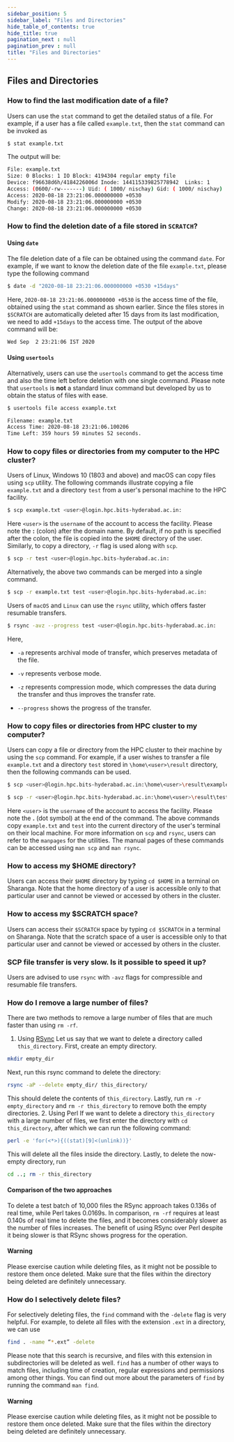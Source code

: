 ```yaml
---
sidebar_position: 5
sidebar_label: "Files and Directories"
hide_table_of_contents: true
hide_title: true
pagination_next : null
pagination_prev : null
title: "Files and Directories"
---
```


## Files and Directories


### How to find the last modification date of a file?

Users can use the `stat` command to get the detailed status of a file. For example, if a user has a file called `example.txt`, then the `stat` command can be invoked as

```bash
$ stat example.txt
```

The output will be:

```bash
File: example.txt
Size: 0 Blocks: 1 IO Block: 4194304 regular empty file
Device: f96638d6h/4184226006d Inode: 144115339825778942  Links: 1
Access: (0600/-rw-------) Uid: ( 1000/ nischay) Gid: ( 1000/ nischay)
Access: 2020-08-18 23:21:06.000000000 +0530
Modify: 2020-08-18 23:21:06.000000000 +0530
Change: 2020-08-18 23:21:06.000000000 +0530
```

### How to find the deletion date of a file stored in `SCRATCH`?

#### Using `date`

The file deletion date of a file can be obtained using the command `date`. For example, if we want to know the deletion date of the file `example.txt`, please type the following command 

```bash
$ date -d "2020-08-18 23:21:06.000000000 +0530 +15days"
```

Here, `2020-08-18 23:21:06.000000000 +0530` is the access time of the file, obtained using the `stat` command as shown earlier. Since the files stores in `$SCRATCH` are automatically deleted after 15 days from its last modification, we need to add `+15days` to the access time. The output of the above command will be:

```bash
Wed Sep  2 23:21:06 IST 2020
```

#### Using `usertools`

Alternatively, users can use the `usertools` command to get the access time and also the time left before deletion with one single command. Please note that `usertools` is **not** a standard linux command but developed by us to obtain the status of files with ease.

```bash
$ usertools file access example.txt
```

```bash
Filename: example.txt
Access Time: 2020-08-18 23:21:06.100206
Time Left: 359 hours 59 minutes 52 seconds.
```

### How to copy files or directories from my computer to the HPC cluster?

Users of Linux, Windows 10 (1803 and above) and macOS can copy files using `scp` utility. The following commands illustrate copying a file `example.txt` and a directory `test` from a user's personal machine to the HPC facility.

```bash
$ scp example.txt <user>@login.hpc.bits-hyderabad.ac.in:
```

Here `<user>` is the `username` of the account to access the facility. Please note the **:** (colon) after the domain name. By default, if no path is specified after the colon, the file is copied into the `$HOME` directory of the user. Similarly, to copy a directory, `-r` flag is used along with `scp`.

```bash
$ scp -r test <user>@login.hpc.bits-hyderabad.ac.in:
```

Alternatively, the above two commands can be merged into a single command.

```bash
$ scp -r example.txt test <user>@login.hpc.bits-hyderabad.ac.in:
```

Users of `macOS` and `Linux` can use the `rsync` utility, which offers faster resumable transfers.

```bash
$ rsync -avz --progress test <user>@login.hpc.bits-hyderabad.ac.in:
```

Here,

-   `-a` represents archival mode of transfer, which preserves metadata
    of the file.

-   `-v` represents verbose mode.

-   `-z` represents compression mode, which compresses the data during
    the transfer and thus improves the transfer rate.

-   `--progress` shows the progress of the transfer.

### How to copy files or directories from HPC cluster to my computer?

Users can copy a file or directory from the HPC cluster to their machine by using the `scp` command. For example, if a user wishes to transfer a file `example.txt` and a directory `test` stored in `\home\<user>\result` directory, then the following commands can be used.

```bash
$ scp <user>@login.hpc.bits-hyderabad.ac.in:\home\<user>\result\example.txt .
```

```bash
$ scp -r <user>@login.hpc.bits-hyderabad.ac.in:\home\<user>\result\test .
```

Here `<user>` is the `username` of the account to access the facility. Please note the **.** (dot symbol) at the end of the command. The above commands copy `example.txt` and `test` into the current directory of the user's terminal on their local machine. For more information on `scp` and `rsync`, users can refer to the `manpages` for the utilities. The manual pages of these commands can be accessed using `man scp` and `man rsync`.

### How to access my $HOME directory? 

Users can access their `$HOME` directory by typing `cd $HOME` in a terminal on Sharanga. Note that the home directory of a user is accessible only to that particular user and cannot be viewed or accessed by others in the cluster.

### How to access my $SCRATCH space? 

Users can access their `$SCRATCH` space by typing `cd $SCRATCH` in a terminal on Sharanga. Note that the scratch space of a user is accessible only to that particular user and cannot be viewed or accessed by others in the cluster.

### SCP file transfer is very slow. Is it possible to speed it up?

Users are advised to use `rsync` with `-avz` flags for compressible and resumable file transfers.

### How do I remove a large number of files?
There are two methods to remove a large number of files that are much faster than using `rm -rf`.

1. Using [RSync](https://rsync.samba.org/)
Let us say that we want to delete a directory called `this_directory`.
First, create an empty directory.

```bash
mkdir empty_dir
```

Next, run this rsync command to delete the directory:

```bash
rsync -aP --delete empty_dir/ this_directory/
```

This should delete the contents of `this_directory`.
Lastly, run `rm -r empty_directory` and `rm -r this_directory` to remove both the empty directories.
2. Using Perl
If we want to delete a directory `this_directory` with a large number of files, we first enter the directory with `cd this_directory`, after which we can run the following command:

```bash
perl -e 'for(<*>){((stat)[9]<(unlink))}'
```

This will delete all the files inside the directory.
Lastly, to delete the now-empty directory, run 

```bash
cd ..; rm -r this_directory
```

#### Comparison of the two approaches

To delete a test batch of 10,000 files the RSync approach takes 0.136s of real time, while Perl takes 0.0169s.
In comparison, `rm -rf` requires at least 0.140s of real time to delete the files, and it becomes considerably slower as the number of files increases.
The benefit of using RSync over Perl despite it being slower is that RSync shows progress for the operation.

#### Warning 
Please exercise caution while deleting files, as it might not be possible to restore them once deleted. Make sure that the files within the directory being deleted are definitely unnecessary.

### How do I selectively delete files?
For selectively deleting files, the `find` command with the `-delete` flag is very helpful. 
For example, to delete all files with the extension `.ext` in a directory, we can use

```bash
find . -name “*.ext” -delete
```

Please note that this search is recursive, and files with this extension in subdirectories will be deleted as well.
`find` has a number of other ways to match files, including time of creation, regular expressions and permissions among other things.
You can find out more about the parameters of `find` by running the command `man find`.

#### Warning 
Please exercise caution while deleting files, as it might not be possible to restore them once deleted. Make sure that the files within the directory being deleted are definitely unnecessary.
